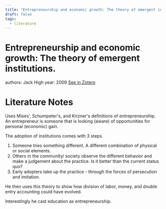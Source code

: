 ```yaml
---
title: "Entrepreneurship and economic growth: The theory of emergent institutions."
draft: false
tags:
  - literature
---
```


# Entrepreneurship and economic growth: The theory of emergent institutions.
authors: Jack High
year: 2009
[See in Zotero](zotero://select/items/@high2009)

# Literature Notes
Uses Mises', Schumpeter's, and Kirzner's definitions of entrepreneurship. An entrepreneur is someone that is looking (aware) of opportunities for personal (economic) gain.

The adoption of institutions comes with 3 steps. 
1. Someone tries something different. A different combination of physical or social elements. 
2. Others in the community/ society observe the different behavior and make a judgement about the practice. Is it better than the current status quo? 
3. Early adopters take up the practice - through the forces of persecution and imitation. 

He then uses this theory to show how division of labor, money, and double entry accounting could have evolved. 

Interestingly he cast education as entrepreneurship. 